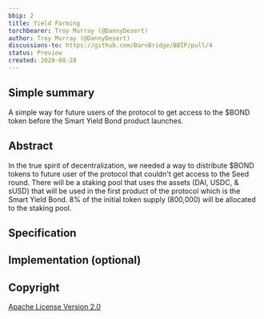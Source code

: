 ```yaml
---
bbip: 2
title: Yield Farming
torchbearer: Troy Murray (@DannyDesert)
author: Troy Murray (@DannyDesert)
discussions-to: https://github.com/BarnBridge/BBIP/pull/4
status: Preview
created: 2020-08-28
---
```


## Simple summary

A simple way for future users of the protocol to get access to the $BOND token before the Smart Yield Bond product launches.  

## Abstract

In the true spirit of decentralization, we needed a way to distribute $BOND tokens to future user of the protocol that couldn't get access to the Seed round.  There will be a staking pool that uses the assets (DAI, USDC, & sUSD) that will be used in the first product of the protocol which is the Smart Yield Bond.  8% of the initial token supply (800,000) will be allocated to the staking pool.

## Specification



## Implementation (optional)



## Copyright

[Apache License Version 2.0](https://www.apache.org/licenses/LICENSE-2.0.txt)
